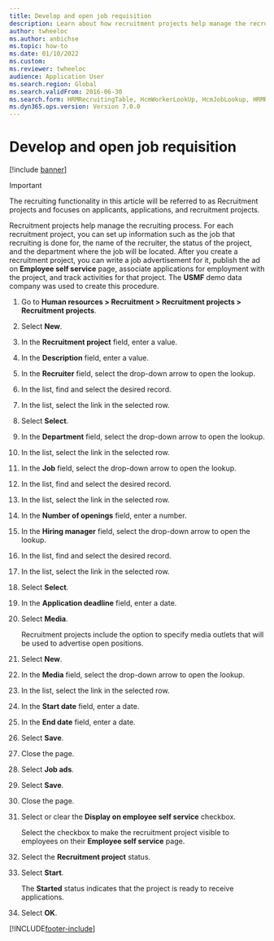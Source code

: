 ```yaml
--- 
title: Develop and open job requisition
description: Learn about how recruitment projects help manage the recruiting process, including a step-by-step job requisition process. 
author: twheeloc
ms.author: anbichse
ms.topic: how-to
ms.date: 01/10/2022
ms.custom: 
ms.reviewer: twheeloc
audience: Application User  
ms.search.region: Global
ms.search.validFrom: 2016-06-30
ms.search.form: HRMRecruitingTable, HcmWorkerLookUp, HcmJobLookup, HRMRecruitingMedia, HRMRecruitingJobAd   
ms.dyn365.ops.version: Version 7.0.0 
---
```


# Develop and open job requisition

[!include [banner](../../includes/banner.md)]

> [!IMPORTANT]
> The recruiting functionality in this article will be referred to as Recruitment projects and focuses on applicants, applications, and recruitment projects.  


Recruitment projects help manage the recruiting process. For each recruitment project, you can set up information such as the job that recruiting is done for, the name of the recruiter, the status of the project, and the department where the job will be located. After you create a recruitment project, you can write a job advertisement for it, publish the ad on **Employee self service** page, associate applications for employment with the project, and track activities for that project. The **USMF** demo data company was used to create this procedure.

1. Go to **Human resources \> Recruitment \> Recruitment projects \> Recruitment projects**.
2. Select **New**.
3. In the **Recruitment project** field, enter a value.
4. In the **Description** field, enter a value.
5. In the **Recruiter** field, select the drop-down arrow to open the lookup.
6. In the list, find and select the desired record.
7. In the list, select the link in the selected row.
8. Select **Select**.
9. In the **Department** field, select the drop-down arrow to open the lookup.
10. In the list, select the link in the selected row.
11. In the **Job** field, select the drop-down arrow to open the lookup.
12. In the list, find and select the desired record.
13. In the list, select the link in the selected row.
14. In the **Number of openings** field, enter a number.
15. In the **Hiring manager** field, select the drop-down arrow to open the lookup.
16. In the list, find and select the desired record.
17. In the list, select the link in the selected row.
18. Select **Select**.
19. In the **Application deadline** field, enter a date.
20. Select **Media**.

    Recruitment projects include the option to specify media outlets that will be used to advertise open positions.

21. Select **New**.
22. In the **Media** field, select the drop-down arrow to open the lookup.
23. In the list, select the link in the selected row.
24. In the **Start date** field, enter a date.
25. In the **End date** field, enter a date.
26. Select **Save**.
27. Close the page.
28. Select **Job ads**.
29. Select **Save**.
30. Close the page.
31. Select or clear the **Display on employee self service** checkbox.

    Select the checkbox to make the recruitment project visible to employees on their **Employee self service** page.

32. Select the **Recruitment project** status.
33. Select **Start**.

    The **Started** status indicates that the project is ready to receive applications.

34. Select **OK**.

[!INCLUDE[footer-include](../../../../includes/footer-banner.md)]
